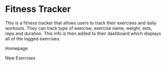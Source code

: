 # Fitness Tracker 

This is a fitness tracker that allows users to track their exercises and daily workouts. They can track type of exercise, exercise name, weight, sets, reps and duration. This info is then added to their dashboard which displays all of the logged exercises. 

Homepage

New Exercises

